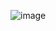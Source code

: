 ![image](https://user-images.githubusercontent.com/19584269/153000184-890213dc-ef28-49d3-b19e-5ab8df7ab3fd.png)
